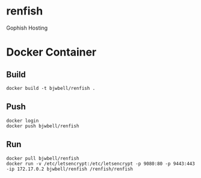 # renfish
Gophish Hosting

# Docker Container
## Build

```
docker build -t bjwbell/renfish .
```
## Push
```
docker login
docker push bjwbell/renfish

```
## Run
```
docker pull bjwbell/renfish
docker run -v /etc/letsencrypt:/etc/letsencrypt -p 9080:80 -p 9443:443 -ip 172.17.0.2 bjwbell/renfish /renfish/renfish
```
